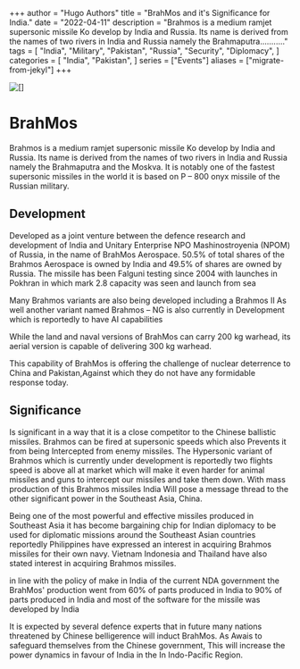 +++
author = "Hugo Authors"
title = "BrahMos and it's Significance for India."
date = "2022-04-11"
description = "Brahmos is a medium ramjet supersonic missile Ko develop by India and Russia. Its name is derived from the names of two rivers in India and Russia namely the Brahmaputra..........."
tags = [
    "India",
    "Military",
    "Pakistan",
    "Russia",
    "Security",
    "Diplomacy",
]
categories = [
    "India",
    "Pakistan",
]
series = ["Events"]
aliases = ["migrate-from-jekyl"]
+++

![[]](https://encrypted-tbn0.gstatic.com/images?q=tbn:ANd9GcSXzQFoZqLpg0YtIHgHnxmMwAUgo2o0zNYm_w&usqp=CAU)

# BrahMos

Brahmos is a medium ramjet supersonic missile Ko develop by India and Russia. Its name is derived from the names of two rivers in India and Russia namely the Brahmaputra and the Moskva. It is notably one of the fastest supersonic missiles in the world it is based on P – 800 onyx missile of the Russian military.

## Development

Developed as a joint venture between the defence research and development of India and Unitary Enterprise NPO Mashinostroyenia (NPOM) of Russia, in the name of BrahMos Aerospace. 50.5% of total shares of the Brahmos Aerospace is owned by India and 49.5% of shares are owned by Russia. The missile has been Falguni testing since 2004 with launches in Pokhran in which mark 2.8 capacity was seen and launch from sea

Many Brahmos variants are also being developed including a Brahmos II As well another variant named Brahmos – NG is also currently in Development which is reportedly to have AI capabilities

While the land and naval versions of BrahMos
can carry 200 kg warhead, its aerial version
is capable of delivering 300 kg warhead.

This capability of BrahMos is offering the challenge of nuclear deterrence to China and Pakistan,Against which they do not have any formidable response today.

## Significance

Is significant in a way that it is a close competitor to the Chinese ballistic missiles. Brahmos can be fired at supersonic speeds which also Prevents it from being Intercepted from enemy missiles. The Hypersonic variant of Brahmos which is currently under development is reportedly two flights speed is above all at market which will make it even harder for animal missiles and guns to intercept our missiles and take them down. With mass production of this Brahmos missiles India Will pose a message thread to the other significant power in the Southeast Asia, China.

Being one of the most powerful and effective missiles produced in Southeast Asia it has become bargaining chip for Indian diplomacy to be used for diplomatic missions around the Southeast Asian countries reportedly Philippines have expressed an interest in acquiring Brahmos missiles for their own navy. Vietnam Indonesia and Thailand have also stated interest in acquiring Brahmos missiles.

in line with the policy of make in India of the current NDA government the BrahMos' production went from 60% of parts produced in India to 90% of parts produced in India and most of the software for the missile was developed by India

It is expected by several defence experts that in future many nations threatened by Chinese belligerence will induct BrahMos. As Awais to safeguard themselves from the Chinese government, This will increase the power dynamics in favour of India in the In Indo-Pacific Region.
